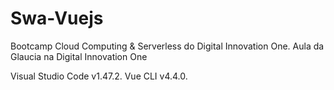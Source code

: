 # Swa-Vuejs
Bootcamp Cloud Computing & Serverless do Digital Innovation One.
Aula da Glaucia na Digital Innovation One

Visual Studio Code v1.47.2.
Vue CLI v4.4.0.
